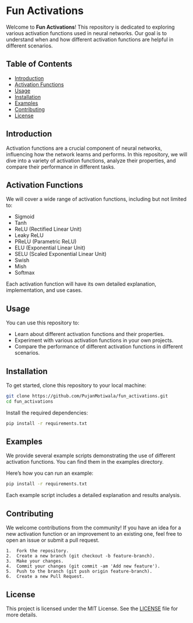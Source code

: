 # Fun Activations

Welcome to **Fun Activations**! This repository is dedicated to exploring various activation functions used in neural networks. Our goal is to understand when and how different activation functions are helpful in different scenarios.

## Table of Contents

- [Introduction](#introduction)
- [Activation Functions](#activation-functions)
- [Usage](#usage)
- [Installation](#installation)
- [Examples](#examples)
- [Contributing](#contributing)
- [License](#license)

## Introduction

Activation functions are a crucial component of neural networks, influencing how the network learns and performs. In this repository, we will dive into a variety of activation functions, analyze their properties, and compare their performance in different tasks.

## Activation Functions

We will cover a wide range of activation functions, including but not limited to:

- Sigmoid
- Tanh
- ReLU (Rectified Linear Unit)
- Leaky ReLU
- PReLU (Parametric ReLU)
- ELU (Exponential Linear Unit)
- SELU (Scaled Exponential Linear Unit)
- Swish
- Mish
- Softmax

Each activation function will have its own detailed explanation, implementation, and use cases.

## Usage

You can use this repository to:

- Learn about different activation functions and their properties.
- Experiment with various activation functions in your own projects.
- Compare the performance of different activation functions in different scenarios.

## Installation

To get started, clone this repository to your local machine:

```bash
git clone https://github.com/PujanMotiwala/fun_activations.git
cd fun_activations
```

Install the required dependencies:

```bash
pip install -r requirements.txt
```

## Examples

We provide several example scripts demonstrating the use of different activation functions. You can find them in the examples directory.

Here’s how you can run an example:

```bash
pip install -r requirements.txt
```

Each example script includes a detailed explanation and results analysis.

## Contributing

We welcome contributions from the community! If you have an idea for a new activation function or an improvement to an existing one, feel free to open an issue or submit a pull request.

	1.	Fork the repository.
	2.	Create a new branch (git checkout -b feature-branch).
	3.	Make your changes.
	4.	Commit your changes (git commit -am 'Add new feature').
	5.	Push to the branch (git push origin feature-branch).
	6.	Create a new Pull Request.

## License

This project is licensed under the MIT License. See the [LICENSE](LICENSE) file for more details.
